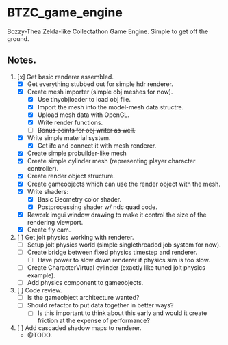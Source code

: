 # BTZC_game_engine
Bozzy-Thea Zelda-like Collectathon Game Engine. Simple to get off the ground.


## Notes.

1. [x] Get basic renderer assembled.
    - [x] Get everything stubbed out for simple hdr renderer.
    - [x] Create mesh importer (simple obj meshes for now).
        - [x] Use tinyobjloader to load obj file.
        - [x] Import the mesh into the model-mesh data structre.
        - [x] Upload mesh data with OpenGL.
        - [x] Write render functions.
        - [ ] ~~Bonus points for obj writer as well.~~
    - [x] Write simple material system.
        - [x] Get ifc and connect it with mesh renderer.
    - [x] Create simple probuilder-like mesh
    - [x] Create simple cylinder mesh (representing player character controller).
    - [x] Create render object structure.
    - [x] Create gameobjects which can use the render object with the mesh.
    - [x] Write shaders:
        - [x] Basic Geometry color shader.
        - [x] Postprocessing shader w/ ndc quad code.
    - [x] Rework imgui window drawing to make it control the size of the rendering viewport.
    - [x] Create fly cam.

1. [ ] Get jolt physics working with renderer.
    - [ ] Setup jolt physics world (simple singlethreaded job system for now).
    - [ ] Create bridge between fixed physics timestep and renderer.
        - [ ] Have power to slow down renderer if physics sim is too slow.
    - [ ] Create CharacterVirtual cylinder (exactly like tuned jolt physics example).
    - [ ] Add physics component to gameobjects.

1. [ ] Code review.
    - [ ] Is the gameobject architecture wanted?
    - [ ] Should refactor to put data together in better ways?
        - [ ] Is this important to think about this early and would it create friction at the expense of performance?

1. [ ] Add cascaded shadow maps to renderer.
    - @TODO.
